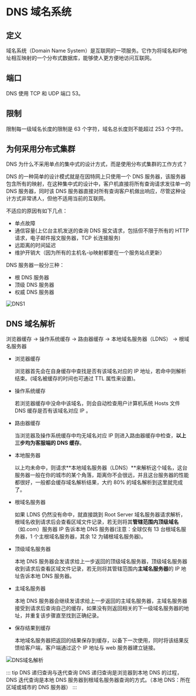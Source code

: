 # DNS 域名系统

## 定义

域名系统（Domain Name System）是互联网的一项服务。它作为将域名和IP地址相互映射的一个分布式数据库，能够使人更方便地访问互联网。

## 端口

DNS 使用 TCP 和 UDP 端口 53。

## 限制

限制每一级域名长度的限制是 63 个字符，域名总长度则不能超过 253 个字符。

## 为何采用分布式集群

DNS 为什么不采用单点的集中式的设计方式，而是使用分布式集群的工作方式？

DNS 的一种简单的设计模式就是在因特网上只使用一个 DNS 服务器，该服务器包含所有的映射，在这种集中式的设计中，客户机直接将所有查询请求发往单一的 DNS 服务器，同时该 DNS 服务器直接对所有查询客户机做出响应，尽管这种设计方式非常诱人，但他不适用当前的互联网。

不适应的原因有如下几点：

- 单点故障
- 通信容量(上亿台主机发送的查询 DNS 报文请求，包括但不限于所有的 HTTP 请求，电子邮件报文服务器，TCP 长连接服务)
- 远距离的时间延迟
- 维护开销大（因为所有的主机名-ip映射都要在一个服务站点更新）
  
DNS 服务器一般分三种：

- 根 DNS 服务器
- 顶级 DNS 服务器
- 权威 DNS 服务器
  
![DNS1](/blog/images/javascript/DNS1.png)

## DNS 域名解析

浏览器缓存 -> 操作系统缓存 -> 路由器缓存 -> 本地域名服务器（LDNS） -> 根域名服务器

- 浏览器缓存

    浏览器首先会在自身缓存中查找是否有该域名对应的 IP 地址，若命中则解析结束。(域名被缓存的时间也可通过 TTL 属性来设置)。

- 操作系统缓存

    若浏览器缓存中没命中该域名，则会自动检查用户计算机系统 Hosts 文件 DNS 缓存是否有该域名对应 IP 。

- 路由器缓存

    当浏览器及操作系统缓存中均无域名对应 IP 则进入路由器缓存中检查，**以上三步均为客服端的 DNS 缓存**。

- 本地服务器

    以上均未命中，则请求**本地域名服务器（LDNS）**来解析这个域名，这台服务器一般在你的城市的某个角落，距离你不会很远，并且这台服务器的性能都很好，一般都会缓存域名解析结果，大约 80% 的域名解析到这里就完成了。

- 根域名服务器

    如果 LDNS 仍然没有命中，就直接跳到 Root Server 域名服务器请求解析，根域名收到请求后会查看区域文件记录，若无则将其**管辖范围内顶级域名**（如.com）服务器 IP 告诉本地 DNS 服务器(注意：全球仅有 13 台根域名服务器，1 个主根域名服务器，其余 12 为辅根域名服务器)。

- 顶级域名服务器

    本地 DNS 服务器会发请求给上一步返回的顶级域名服务器，顶级域名服务器收到请求后查看区域文件记录，若无则将其管辖范围内**主域名服务器**的 IP 地址告诉本地 DNS 服务器。

- 主域名服务器

    本地 DNS 服务器会继续发请求给上一步返回的主域名服务器，主域名服务器接受到请求后查询自己的缓存，如果没有则返回相关的下一级域名服务器的地址，并重复该步骤直至找到正确纪录。

- 保存结果到缓存

    本地域名服务器把返回的结果保存到缓存，以备下一次使用，同时将该结果反馈给客户端，客户端通过这个 IP 地址与 web 服务器建立链接。

![DNS域名解析](/blog/images/javascript/DNS解析动图.gif)

::: tip DNS 递归查询与迭代查询
DNS 递归查询是浏览器到本地 DNS 的过程，DNS 迭代查询是本地 DNS 服务器到根域名服务器查询的方式。（本地 DNS：所在区域或城市的 DNS 服务器）
:::   